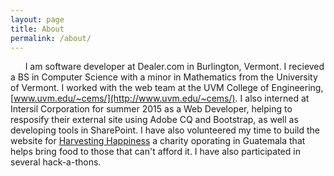 ```yaml
---
layout: page
title: About
permalink: /about/
---
```


&nbsp;&nbsp;&nbsp;&nbsp;&nbsp;&nbsp;I am software developer at Dealer.com in Burlington, Vermont. I recieved a BS in Computer Science with a minor in Mathematics from the University of Vermont. I worked with the web team at the UVM College of Engineering, [www.uvm.edu/~cems/](http://www.uvm.edu/~cems/). I also interned at Intersil Corporation for summer 2015 as a Web Developer, helping to resposify their external site using Adobe CQ and Bootstrap, as well as developing tools in SharePoint. I have also volunteered my time to build the website for [Harvesting Happiness](harvestinghappiness.org) a charity oporating in Guatemala that helps bring food to those that can't afford it. I have also participated in several hack-a-thons.
